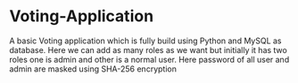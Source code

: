 # Voting-Application
A basic Voting application which is fully build using Python and MySQL as database. Here we can add as many roles as we want but initially it has two roles one is admin and other is a normal user. Here password of all user and admin are masked using SHA-256 encryption
